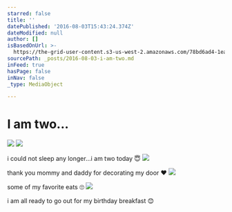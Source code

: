 ```yaml
---
starred: false
title: ''
datePublished: '2016-08-03T15:43:24.374Z'
dateModified: null
author: []
isBasedOnUrl: >-
  https://the-grid-user-content.s3-us-west-2.amazonaws.com/78bd6ad4-1ead-42e5-b707-6f4a32421b71.jpg
sourcePath: _posts/2016-08-03-i-am-two.md
inFeed: true
hasPage: false
inNav: false
_type: MediaObject

---
```

# I am two...
![](https://the-grid-user-content.s3-us-west-2.amazonaws.com/78bd6ad4-1ead-42e5-b707-6f4a32421b71.jpg)
![](https://the-grid-user-content.s3-us-west-2.amazonaws.com/3ba89147-f299-4fa7-a156-8828a489c582.jpg)

i could not sleep any longer...i am two today 😇
![](https://the-grid-user-content.s3-us-west-2.amazonaws.com/01b07fee-8f68-4691-9215-4c6c24cd3416.jpg)

thank you mommy and daddy for decorating my door ❤️
![](https://the-grid-user-content.s3-us-west-2.amazonaws.com/f5af5f6e-978b-4a10-a805-a645088466ca.jpg)

some of my favorite eats 🙄
![](https://the-grid-user-content.s3-us-west-2.amazonaws.com/cb7777e3-ee3d-4e26-806d-24a7890d4324.jpg)

i am all ready to go out for my birthday breakfast 😊